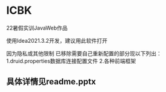 # ICBK
22暑假实训JavaWeb作品

使用Idea2021.3.2开发，建议用此软件打开

因为隐私或其他限制
已移除需要自己重新配置的部分现以下列出：
1.druid.properties数据库连接配置文件
2.各种前端框架

## 具体详情见readme.pptx
